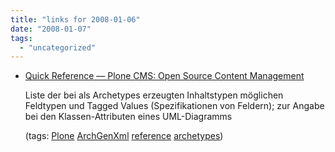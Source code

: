 ```yaml
---
title: "links for 2008-01-06"
date: "2008-01-07"
tags: 
  - "uncategorized"
---
```


- [Quick Reference — Plone CMS: Open Source Content Management](http://plone.org/documentation/tutorial/archgenxml-getting-started/archgenxmlquickref/?searchterm=stereotypes)
    
    Liste der bei als Archetypes erzeugten Inhaltstypen möglichen Feldtypen und Tagged Values (Spezifikationen von Feldern); zur Angabe bei den Klassen-Attributen eines UML-Diagramms
    
    (tags: [Plone](http://del.icio.us/heinzwittenbrink/Plone) [ArchGenXml](http://del.icio.us/heinzwittenbrink/ArchGenXml) [reference](http://del.icio.us/heinzwittenbrink/reference) [archetypes](http://del.icio.us/heinzwittenbrink/archetypes))
